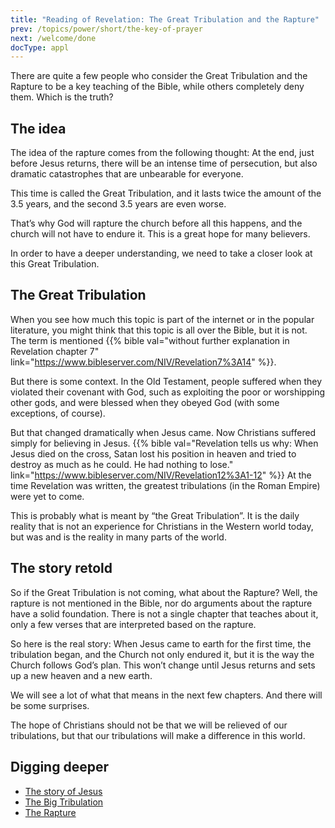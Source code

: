 ```yaml
---
title: "Reading of Revelation: The Great Tribulation and the Rapture"
prev: /topics/power/short/the-key-of-prayer
next: /welcome/done
docType: appl
---
```


There are quite a few people who consider the Great Tribulation and the Rapture to be a key teaching of the Bible, while others completely deny them. Which is the truth?

## The idea

<a name="4520"></a>
The idea of the rapture comes from the following thought: At the end, just before Jesus returns, there will be an intense time of persecution, but also dramatic catastrophes that are unbearable for everyone.

This time is called the Great Tribulation, and it lasts twice the amount of the 3.5 years, and the second 3.5 years are even worse.

That’s why God will rapture the church before all this happens, and the church will not have to endure it. This is a great hope for many believers.

In order to have a deeper understanding, we need to take a closer look at this Great Tribulation.

## The Great Tribulation

<a name="4e87"></a>
When you see how much this topic is part of the internet or in the popular literature, you might think that this topic is all over the Bible, but it is not. The term is mentioned {{% bible val="without further explanation in Revelation chapter 7" link="https://www.bibleserver.com/NIV/Revelation7%3A14" %}}.

But there is some context. In the Old Testament, people suffered when they violated their covenant with God, such as exploiting the poor or worshipping other gods, and were blessed when they obeyed God (with some exceptions, of course).

But that changed dramatically when Jesus came. Now Christians suffered simply for believing in Jesus. {{% bible val="Revelation tells us why: When Jesus died on the cross, Satan lost his position in heaven and tried to destroy as much as he could. He had nothing to lose." link="https://www.bibleserver.com/NIV/Revelation12%3A1-12" %}} At the time Revelation was written, the greatest tribulations (in the Roman Empire) were yet to come.

This is probably what is meant by “the Great Tribulation”. It is the daily reality that is not an experience for Christians in the Western world today, but was and is the reality in many parts of the world.

## The story retold

<a name="14cb"></a>
So if the Great Tribulation is not coming, what about the Rapture? Well, the rapture is not mentioned in the Bible, nor do arguments about the rapture have a solid foundation. There is not a single chapter that teaches about it, only a few verses that are interpreted based on the rapture.

So here is the real story: When Jesus came to earth for the first time, the tribulation began, and the Church not only endured it, but it is the way the Church follows God’s plan. This won’t change until Jesus returns and sets up a new heaven and a new earth.

We will see a lot of what that means in the next few chapters. And there will be some surprises.

The hope of Christians should not be that we will be relieved of our tribulations, but that our tribulations will make a difference in this world.

## Digging deeper

<a name="ac9e"></a>
- [The story of Jesus](/content/jesus/expl/a-different-christmas-story)
- [The Big Tribulation](/content/army/expl/the-end-time-and-the-great-tribulation)
- [The Rapture](/topics/others/expl/the-rapture)

